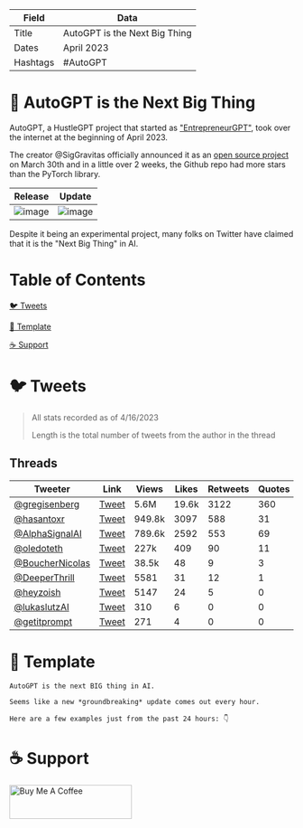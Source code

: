 | Field | Data |
|-------|------|
| Title | AutoGPT is the Next Big Thing |
| Dates | April 2023|
| Hashtags| #AutoGPT |

# 🤖  AutoGPT is the Next Big Thing

AutoGPT, a HustleGPT project that started as ["EntrepreneurGPT"](https://twitter.com/SigGravitas/status/1636293818080272385), took over the internet at the beginning of April 2023.

The creator @SigGravitas officially announced it as an [open source project](https://github.com/Significant-Gravitas/Auto-GPT) on March 30th and in a little over 2 weeks, the Github repo had more stars than the PyTorch library.

| Release | Update |
| ---- | ---- | 
|![image](https://user-images.githubusercontent.com/47997351/232349376-4b4c17ae-785d-4edd-a51f-8a745a0ca5f4.png)|![image](https://user-images.githubusercontent.com/47997351/232349430-481a42b5-4a1d-41a6-9cbe-d8ddde1f1d38.png)|

Despite it being an experimental project, many folks on Twitter have claimed that it is the "Next Big Thing" in AI.
# Table of Contents

[🐦 Tweets](#tweets)

[📝 Template](#template)

[☕️ Support](#support)


# <a name="tweets"></a>🐦 Tweets

> All stats recorded as of 4/16/2023
>
> Length is the total number of tweets from the author in the thread

## Threads
|  Tweeter | Link | Views |Likes | Retweets | Quotes  | Bookmarks  | Length | Date | Type |
| ---| ------ | ------ | ------ |  ------ | ------ | ------ |  ------ | ------ |----- |
| [@gregisenberg](https://twitter.com/gregisenberg)|  [Tweet](https://twitter.com/gregisenberg/status/1645817335024869376)| 5.6M | 19.6k | 3122 | 360 | 21.4k | 17 | 4/11/23 | 🧵 |
| [@hasantoxr](https://twitter.com/hasantoxr)|  [Tweet](https://twitter.com/hasantoxr/status/1646077923030450176)| 949.8k | 3097 | 588 | 31 | 3254 | 9 | 4/12/23 | 🧵 |
| [@AlphaSignalAI](https://twitter.com/AlphaSignalAI)|  [Tweet](https://twitter.com/AlphaSignalAI/status/1645847165066006529)| 789.6k | 2592 | 553 | 69 | 2219 | 3 | 4/11/23 | 🧵 |
| [@oledoteth](https://twitter.com/oledoteth)|  [Tweet](https://twitter.com/oledoteth/status/1646504024378687491)| 227k | 409 | 90 | 11 | 397 | 10 | 4/13/23 | 🧵 |
| [@BoucherNicolas](https://twitter.com/BoucherNicolas)|  [Tweet](https://twitter.com/BoucherNicolas/status/1646250158118584322)| 38.5k | 48 | 9 | 3 | 120 | 13 | 4/12/23 | 🧵 |
| [@DeeperThrill](https://twitter.com/DeeperThrill)|  [Tweet](https://twitter.com/DeeperThrill/status/1644563813939724288)| 5581 | 31 | 12 | 1 | 21 | 3 | 4/8/23 | 🧵 |
| [@heyzoish](https://twitter.com/heyzoish)|  [Tweet](https://twitter.com/heyzoish/status/1646531691119534080)| 5147 | 24 | 5 | 0 | 6 | 1 | 4/13/23 | 🧵 |
| [@lukaslutzAI](https://twitter.com/lukaslutzAI)|  [Tweet](https://twitter.com/lukaslutzAI/status/1646463471884681217)| 310 | 6 | 0 | 0 | 2 | 1 | 4/13/23 | 🧵 |
| [@getitprompt](https://twitter.com/getitprompt)|  [Tweet](https://twitter.com/getitprompt/status/1646215374612856845)| 271 | 4 | 0 | 0 | 0 | 1 | 4/12/23 | 🧵 |



# <a name="template"></a>📝 Template
```
AutoGPT is the next BIG thing in AI. 

Seems like a new *groundbreaking* update comes out every hour. 

Here are a few examples just from the past 24 hours: 👇
```

# <a name="support"></a>☕️ Support
<a href="https://www.buymeacoffee.com/mullr" target="_blank"><img src="https://cdn.buymeacoffee.com/buttons/v2/default-yellow.png" alt="Buy Me A Coffee" style="height: 60px !important;width: 217px !important;" ></a>

